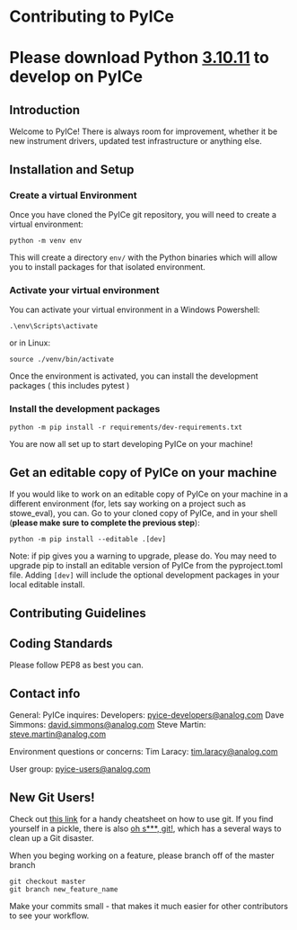# Contributing to PyICe
# Please download Python [3.10.11](https://www.python.org/downloads/release/python-31011/) to develop on PyICe 
## Introduction
Welcome to PyICe!  There is always room for improvement, whether it be new instrument
drivers, updated test infrastructure or anything else. 

## Installation and Setup

### Create a virtual Environment
Once you have cloned the PyICe git repository, you will need to create a 
virtual environment:
```commandline
python -m venv env 
```
This will create a directory `env/` with the Python binaries which will allow
you to install packages for that isolated environment. 
### Activate your virtual environment 
You can activate your virtual environment in a Windows Powershell:
```commandline
.\env\Scripts\activate
```
or in Linux:
```commandline
source ./venv/bin/activate
```
Once the environment is activated, you can install the development packages (
this includes pytest
)

### Install the development packages

```commandline
python -m pip install -r requirements/dev-requirements.txt
```
You are now all set up to start developing PyICe on your machine! 

## Get an editable copy of PyICe on your machine
If you would like to work on an editable copy of PyICe on your machine in 
a different environment (for, 
lets say working on a project such as stowe_eval), you can.  Go to your cloned 
copy of PyICe, and in your shell (**please make sure to complete the previous step**):
```commandline
python -m pip install --editable .[dev]
```
Note: if pip gives you a warning to upgrade, please do.  You may need to upgrade 
pip to install an editable version of PyICe from the pyproject.toml file.
Adding `[dev]` will include the optional development packages in your local 
editable install. 


## Contributing Guidelines


## Coding Standards
Please follow PEP8 as best you can.

## Contact info
General: PyICe inquires:
    Developers: pyice-developers@analog.com
    Dave Simmons: david.simmons@analog.com
    Steve Martin: steve.martin@analog.com 

Environment questions or concerns:
    Tim Laracy: tim.laracy@analog.com

User group:
	pyice-users@analog.com


## New Git Users!

Check out [this link](https://education.github.com/git-cheat-sheet-education.pdf)
for a handy cheatsheet on how to use git.  If you find yourself in a pickle, 
there is also [oh s***, git!](https://ohshitgit.com/), which has a several ways to
clean up a Git disaster.

When you beging working on a feature, please branch off of the master branch
```commandline
git checkout master
git branch new_feature_name
```
Make your commits small - that makes it much easier for other contributors to
see your workflow. 
